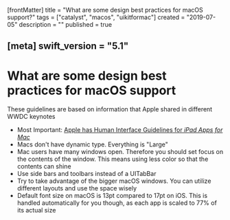 [frontMatter]
title = "What are some design best practices for macOS support?"
tags = ["catalyst", "macos", "uikitformac"]
created = "2019-07-05"
description = ""
published = true

[meta]
swift_version = "5.1"
---


# What are some design best practices for macOS support

These guidelines are based on information that Apple shared in different WWDC keynotes

- Most Important: [Apple has Human Interface Guidelines for *iPad Apps for Mac*](https://developer.apple.com/design/human-interface-guidelines/ios/overview/ipad-apps-for-mac/)
- Macs don't have dynamic type. Everything is "Large"
- Mac users have many windows open. Therefore you should set focus on the contents of the window. This means using less color so that the contents can shine
- Use side bars and toolbars instead of a UITabBar
- Try to take advantage of the bigger macOS windows. You can utilize different layouts and use the space wisely
- Default font size on macOS is 13pt compared to 17pt on iOS. This is handled automatically for you though, as each app is scaled to 77% of its actual size
